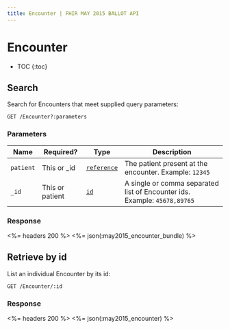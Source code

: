 ```yaml
---
title: Encounter | FHIR MAY 2015 BALLOT API
---
```


# Encounter

* TOC
{:toc}

## Search

Search for Encounters that meet supplied query parameters:

    GET /Encounter?:parameters

### Parameters

 Name    | Required? | Type                                                           | Description
---------|-----------|----------------------------------------------------------------|-------------------------------------------------------
`patient`| This or _id |[`reference`](http://hl7.org/fhir/2015May/search.html#reference)| The patient present at the encounter. Example: `12345`
`_id`    | This or patient |[`id`](http://hl7.org/fhir/2015May/datatypes.html#id) | A single or comma separated list of Encounter ids. Example: `45678,89765` 

### Response

<%= headers 200 %>
<%= json(:may2015_encounter_bundle) %>

## Retrieve by id

List an individual Encounter by its id:

    GET /Encounter/:id

### Response

<%= headers 200 %>
<%= json(:may2015_encounter) %>